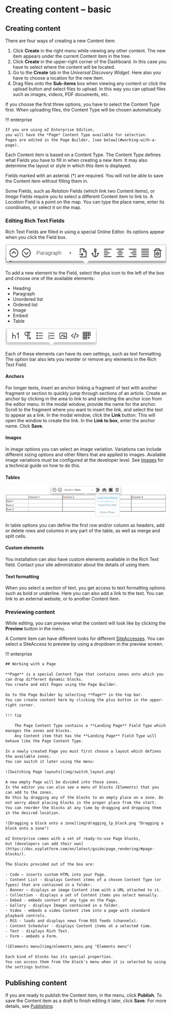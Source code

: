 # Creating content – basic

## Creating content

There are four ways of creating a new Content item:

1. Click **Create** in the right menu while viewing any other content.
The new item appears under the current Content item in the tree.
1. Click **Create** in the upper-right corner of the Dashboard.
In this case you have to select where the content will be located.
1. Go to the **Create** tab in the *Universal Discovery Widget*.
Here also you have to choose a location for the new item.
1. Drag files onto the **Sub-items** box when viewing any content or click the upload button and select files to upload.
In this way you can upload files such as images, videos, PDF documents, etc.

If you choose the first three options, you have to select the Content Type first.
When uploading files, the Content Type will be chosen automatically.

!!! enterprise

    If you are using eZ Enterprise Edition,
    you will have the *Page* Content Type available for selection.
    Pages are edited in the Page Builder, [see below](#working-with-a-page).

Each Content item is based on a Content Type. The Content Type defines what Fields you have to fill in when creating a new item.
It may also determine the layout or style in which this item is displayed.

Fields marked with an asterisk (\*) are required. You will not be able to save the Content item without filling them in.

Some Fields, such as *Relation* Fields (which link two Content items), or *Image* Fields
require you to select a different Content item to link to.
A *Location* Field is a point on the map. You can type the place name, enter its coordinates, or select it on the map.

### Editing Rich Text Fields

Rich Text Fields are filled in using a special Online Editor. Its options appear when you click the Field box.

![Online Editor menu](img/online_editor_menu.png "Online Editor menu")

To add a new element to the Field, select the plus icon to the left of the box and choose one of the available elements:

- Heading
- Paragraph
- Unordered list
- Ordered list
- Image
- Embed
- Table

![Available Rich Text block elements](img/rich_text_block_elements.png "Available Rich Text block elements")

Each of these elements can have its own settings, such as text formatting.
The option bar also lets you reorder or remove any elements in the Rich Text Field.

#### Anchors

For longer texts, insert an anchor linking a fragment of text with another fragment or section 
to quickly jump through sections of an article.
Create an anchor by clicking in the area to link to and selecting the anchor icon from the editor menu.
In the modal window, provide the name for the anchor. Scroll to the fragment where you want to insert the link,
and select the text to appear as a link. In the modal window, click the **Link** button. 
This will open the window to create the link. In the **Link to box**, enter the anchor name. Click **Save**.

#### Images

In image options you can select an image variation.
Variations can include different sizing options and other filters that are applied to images.
Available image variations must be configured at the developer level.
See [Images](https://doc.ezplatform.com/en/latest/guide/images/) for a technical guide on how to do this.

#### Tables

![Table options in online editor](img/online_editor_table.png)

In table options you can define the first row and/or column as headers,
add or delete rows and columns in any part of the table, as well as merge and split cells.

#### Custom elements

You installation can also have custom elements available in the Rich Text field.
Contact your site administrator about the details of using them.

#### Text formatting

When you select a section of text, you get access to text formatting options such as bold or underline.
Here you can also add a link to the text. You can link to an external website, or to another Content item.

### Previewing content

While editing, you can preview what the content will look like by clicking the **Preview** button in the menu.

A Content item can have different looks for different [SiteAccesses](creating_content_advanced.md#siteaccess).
You can select a SiteAccess to preview by using a dropdown in the preview screen.

!!! enterprise

    ## Working with a Page

    **Page** is a special Content Type that contains zones onto which you can drop different dynamic blocks.
    You create and edit Pages using the Page Builder.

    Go to the Page Builder by selecting **Page** in the top bar.
    You can create content here by clicking the plus button in the upper-right corner.

    !!! tip

        The Page Content Type contains a **Landing Page** Field Type which manages the zones and blocks.
        Any Content item that has the **Landing Page** Field Type will behave like the Page Content Type.

    In a newly created Page you must first choose a layout which defines the available zones.
    You can switch it later using the menu:

    ![Switching Page layouts](img/switch_layout.png)

    A new empty Page will be divided into those zones.
    In the editor you can also see a menu of blocks (Elements) that you can add to the zones.
    Do this by dragging any of the blocks to an empty place on a zone. Do not worry about placing blocks in the proper place from the start.
    You can reorder the blocks at any time by dragging and dropping them in the desired location.

    ![Dragging a block onto a zone](img/dragging_lp_block.png "Dragging a block onto a zone")

    eZ Enterprise comes with a set of ready-to-use Page blocks,
    but [developers can add their own](https://doc.ezplatform.com/en/latest/guide/page_rendering/#page-blocks/).
    
    The blocks provided out of the box are:

    - Code – inserts custom HTML into your Page.
    - Content List - displays Content items of a chosen Content Type (or Types) that are contained in a folder.
    - Banner – displays an image Content item with a URL attached to it.
    - Collection - displays a set of Content items you select manually.
    - Embed - embeds content of any type on the Page.
    - Gallery - displays Images contained in a folder.
    - Video - embeds a video Content item into a page with standard playback controls.
    - RSS - loads and displays news from RSS feeds (channels).
    - Content Scheduler - displays Content items at a selected time.
    - Text - displays Rich Text.
    - Form - embeds a Form.

    ![Elements menu](img/elements_menu.png "Elements menu")

    Each kind of blocks has its special properties.
    You can access them from the block's menu when it is selected by using the settings button.

## Publishing content

If you are ready to publish the Content item, in the menu, click **Publish**.
To save the Content item as a draft to finish editing it later, click **Save**.
For more details, see [Publishing](publishing/publishing.md).
